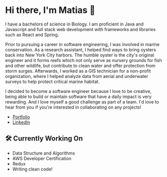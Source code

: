 # Hi there, I'm Matias 👋

I have a bachelors of science in Biology. I am proficient in Java and Javascript and full stack web development with frameworks and libraries such as React and Spring.

Prior to pursuing a career in software engineering, I was involved in marine conservation. As a research assistant, I helped find ways to bring oysters back into New York City harbors. The humble oyster is the city's original engineer and it forms reefs which not only serve as nursery grounds for fish and other wildlife, but contribute to clean water and offer protection from storm surges.  Afterwards, I worked as a GIS technician for a non-profit organization, where I helped analyze data from aerial and underwater surveys to help protect critical marine habitat.

I decided to become a software engineer because I love to be creative, being able to build or maintain software that have a daily impact is very rewarding. And I love myself a good challenge as part of a team.  I'd love to hear from you if you're interested in collaborating on any projects!

* [Portfolio](https://matiastong.com/)
* [LinkedIn](www.linkedin.com/in/matiastong)

## 🛠️ Currently Working On 
* Data Structure and Algorithms
* AWS Developer Certification 
* Redux
* Writing clean code!
